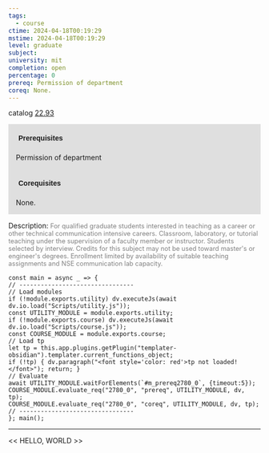 ```yaml
---
tags:
  - course
ctime: 2024-04-18T00:19:29
mstime: 2024-04-18T00:19:29
level: graduate
subject: 
university: mit
completion: open
percentage: 0
prereq: Permission of department
coreq: None.
---
```


catalog [22.93](http://student.mit.edu/catalog/m22c.html#22.93)

<span style="display: block; padding: 15px; background-color: rgb(100, 100, 100, 0.2);"><font id="m_prereq2780_0" style="display: block; font-family: Arial, sans-serif; font-weight: bold; padding: 5px">Prerequisites</font><br><span id="prereq2780_0">Permission of department</span></span>
<span style="display: block; padding: 15px; background-color: rgb(100, 100, 100, 0.2);"><font id="m_coreq2780_0" style="display: block; font-family: Arial, sans-serif; font-weight: bold; padding: 5px">Corequisites</font><br><span id="coreq2780_0">None.</span></span>

<font style="">Description:</font>
<font style="color: grey; font-size: 0.8rem;">For qualified graduate students interested in teaching as a career or other technical communication intensive careers. Classroom, laboratory, or tutorial teaching under the supervision of a faculty member or instructor. Students selected by interview. Credits for this subject may not be used toward master's or engineer's degrees. Enrollment limited by availability of suitable teaching assignments and NSE communication lab capacity.</font>

```dataviewjs
const main = async _ => {
// --------------------------------
// Load modules
if (!module.exports.utility) dv.executeJs(await dv.io.load("Scripts/utility.js"));
const UTILITY_MODULE = module.exports.utility;
if (!module.exports.course) dv.executeJs(await dv.io.load("Scripts/course.js"));
const COURSE_MODULE = module.exports.course;
// Load tp
let tp = this.app.plugins.getPlugin("templater-obsidian").templater.current_functions_object;
if (!tp) { dv.paragraph("<font style='color: red'>tp not loaded!</font>"); return; }
// Evaluate
await UTILITY_MODULE.waitForElements(`#m_prereq2780_0`, {timeout:5});
COURSE_MODULE.evaluate_req("2780_0", "prereq", UTILITY_MODULE, dv, tp);
COURSE_MODULE.evaluate_req("2780_0", "coreq", UTILITY_MODULE, dv, tp);
// --------------------------------
}; main();
```

---

<< HELLO, WORLD >>
